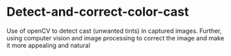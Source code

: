 # Detect-and-correct-color-cast

Use of openCV to detect cast (unwanted tints) in captured images. Further, using computer vision and image processing to correct the image and make it more appealing and natural 